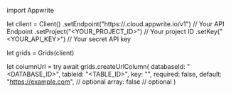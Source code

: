 import Appwrite

let client = Client()
    .setEndpoint("https://<REGION>.cloud.appwrite.io/v1") // Your API Endpoint
    .setProject("<YOUR_PROJECT_ID>") // Your project ID
    .setKey("<YOUR_API_KEY>") // Your secret API key

let grids = Grids(client)

let columnUrl = try await grids.createUrlColumn(
    databaseId: "<DATABASE_ID>",
    tableId: "<TABLE_ID>",
    key: "",
    required: false,
    default: "https://example.com", // optional
    array: false // optional
)

